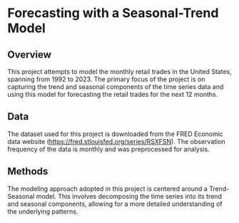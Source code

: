 # Forecasting with a Seasonal-Trend Model



## Overview
This project attempts to model the monthly retail trades in the United States, spanning from 1992 to 2023. The primary focus of the project is on capturing the trend and seasonal components of the time series data and using this model for forecasting the retail trades for the next 12 months.

## Data
The dataset used for this project is downloaded from the FRED Economic data website (https://fred.stlouisfed.org/series/RSXFSN). The observation frequency of the data is monthly and was preprocessed for analysis.

## Methods
The modeling approach adopted in this project is centered around a Trend-Seasonal model. This involves decomposing the time series into its trend and seasonal components, allowing for a more detailed understanding of the underlying patterns.
